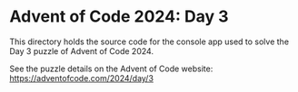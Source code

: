 # Advent of Code 2024: Day 3

This directory holds the source code for the console app used to solve the
Day 3 puzzle of Advent of Code 2024.

See the puzzle details on the Advent of Code website: https://adventofcode.com/2024/day/3
